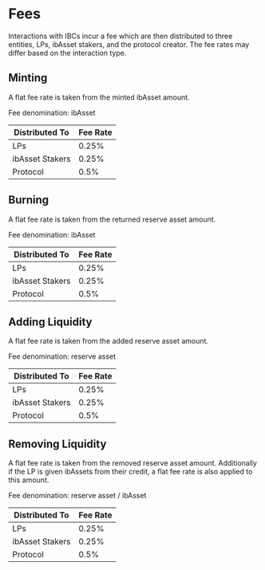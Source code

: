 # Fees

Interactions with IBCs incur a fee which are then distributed to three entities, LPs, ibAsset stakers, and the protocol creator. The fee rates may differ based on the interaction type.



## Minting

A flat fee rate is taken from the minted ibAsset amount.&#x20;

Fee denomination: ibAsset

| Distributed To  | Fee Rate |
| --------------- | -------- |
| LPs             | 0.25%    |
| ibAsset Stakers | 0.25%    |
| Protocol        | 0.5%     |



## Burning

A flat fee rate is taken from the returned reserve asset amount.&#x20;

Fee denomination: ibAsset

| Distributed To  | Fee Rate |
| --------------- | -------- |
| LPs             | 0.25%    |
| ibAsset Stakers | 0.25%    |
| Protocol        | 0.5%     |



## Adding Liquidity

A flat fee rate is taken from the added reserve asset amount.&#x20;

Fee denomination: reserve asset

| Distributed To  | Fee Rate |
| --------------- | -------- |
| LPs             | 0.25%    |
| ibAsset Stakers | 0.25%    |
| Protocol        | 0.5%     |



## Removing Liquidity

A flat fee rate is taken from the removed reserve asset amount. Additionally if the LP is given ibAssets from their credit, a flat fee rate is also applied to this amount.&#x20;

Fee denomination: reserve asset / ibAsset

| Distributed To  | Fee Rate |
| --------------- | -------- |
| LPs             | 0.25%    |
| ibAsset Stakers | 0.25%    |
| Protocol        | 0.5%     |

